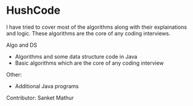 # HushCode

I have tried to cover most of the algorithms along with their explainations and logic.
These algorithms are the core of any coding interviews.

Algo and DS
  - Algorithms and some data structure code in Java
  - Basic algorithms which are the core of any coding interview 
  
Other:
  - Additional Java programs

Contributor: Sanket Mathur
